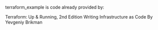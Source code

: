 terraform_example is code already provided by:

Terraform: Up & Running, 2nd Edition Writing Infrastructure as Code By Yevgeniy Brikman
